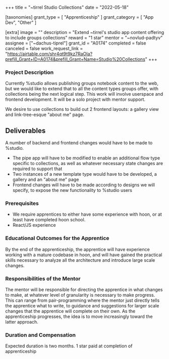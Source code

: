 +++
title = "~tirrel Studio Collections" 
date = "2022-05-18"

[taxonomies]
grant_type = [ "Apprenticeship" ]
grant_category = [ "App Dev", "Other" ]

[extra]
image = ""
description = "Extend ~tirrel's studio app content offering to include groups collections"
reward = "1 star"
mentor = "~novlud-padtyv"
assignee = ["~dachus-tiprel"]
grant_id = "A0174"
completed = false
canceled = false
work_request_link = "https://airtable.com/shr4qt9t9kz7RaOIa?prefill_Grant+ID=A0174&prefill_Grant+Name=Studio%20Collections"
+++

### Project Description

Currently %studio allows publishing groups notebook content to the web, but we would like to extend that to all the content types groups offer, with collections being the next logical step. This work will involve userspace and frontend development. It will be a solo project with mentor support.

We desire to use collections to build out 2 frontend layouts: a gallery view and
link-tree-esque "about me" page.

## Deliverables

A number of backend and frontend changes would have to be made to %studio.
- The pipe app will have to be modified to enable an additional flow type
  specific to collections, as well as whatever necessary state changes are
  required to support that
- Two instances of a new template type would have to be developed, a gallery and
  an "about me" page
- Frontend changes will have to be made according to designs we will specify, to
  expose the new functionality to %studio users

### Prerequisites

- We require apprentices to either have some experience with hoon, or at least have completed hoon school.
- React/JS experience

### Educational Outcomes for the Apprentice

By the end of the apprenticeship, the apprentice will have experience working with a mature codebase in hoon, and will have gained the practical skills necessary to analyze all the architecture and introduce large scale changes.

### Responsibilities of the Mentor

The mentor will be responsible for directing the apprentice in what changes to make, at whatever level of granularity is necessary to make progress. This can range from pair-programming where the mentor just directly tells the apprentice what to write, to guidance and suggestions for larger scale changes that the apprentice will complete on their own. As the apprenticeship progresses, the idea is to move increasingly toward the latter approach.

### Duration and Compensation

Expected duration is two months.
1 star paid at completion of apprenticeship
